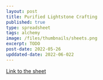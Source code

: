 ```yaml
---
layout: post
title: Purified Lightstone Crafting
published: true
type: spreadsheet
tags: alchemy
image: /files/thumbnails/sheets.png
excerpt: TODO
post-date: 2022-05-26
upddated-date: 2022-06-022
---
```


[Link to the sheet](https://docs.google.com/spreadsheets/d/1Jh3XvV7IB1DSvd21mfJolRK_hYjfAT8n_eAxkEZ5VXw/edit?usp=sharing)